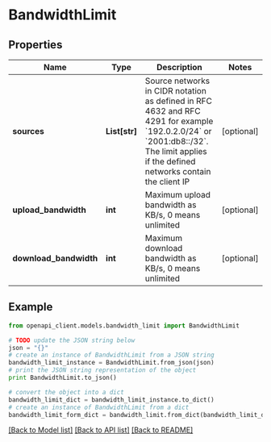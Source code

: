 # BandwidthLimit


## Properties
Name | Type | Description | Notes
------------ | ------------- | ------------- | -------------
**sources** | **List[str]** | Source networks in CIDR notation as defined in RFC 4632 and RFC 4291 for example &#x60;192.0.2.0/24&#x60; or &#x60;2001:db8::/32&#x60;. The limit applies if the defined networks contain the client IP | [optional]
**upload_bandwidth** | **int** | Maximum upload bandwidth as KB/s, 0 means unlimited | [optional]
**download_bandwidth** | **int** | Maximum download bandwidth as KB/s, 0 means unlimited | [optional]

## Example

```python
from openapi_client.models.bandwidth_limit import BandwidthLimit

# TODO update the JSON string below
json = "{}"
# create an instance of BandwidthLimit from a JSON string
bandwidth_limit_instance = BandwidthLimit.from_json(json)
# print the JSON string representation of the object
print BandwidthLimit.to_json()

# convert the object into a dict
bandwidth_limit_dict = bandwidth_limit_instance.to_dict()
# create an instance of BandwidthLimit from a dict
bandwidth_limit_form_dict = bandwidth_limit.from_dict(bandwidth_limit_dict)
```
[[Back to Model list]](../README.md#documentation-for-models) [[Back to API list]](../README.md#documentation-for-api-endpoints) [[Back to README]](../README.md)
